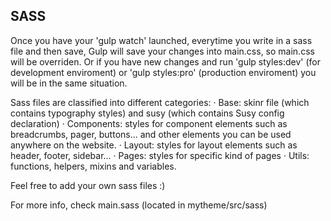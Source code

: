 SASS
----

Once you have your 'gulp watch' launched, everytime you write in a sass file 
and then save, Gulp will save your changes into main.css, so main.css will be 
overriden. Or if you have new changes and run 'gulp styles:dev' 
(for development enviroment) or 'gulp styles:pro' (production enviroment) you 
will be in the same situation.

Sass files are classified into different categories:
· Base: skinr file (which contains typography styles) and susy (which contains 
Susy config declaration)
· Components: styles for component elements such as breadcrumbs, pager, 
buttons... and other elements you can be used anywhere on the website.
· Layout: styles for layout elements such as header, footer, sidebar...
· Pages: styles for specific kind of pages
· Utils: functions, helpers, mixins and variables.

Feel free to add your own sass files :)

For more info, check main.sass (located in mytheme/src/sass)
